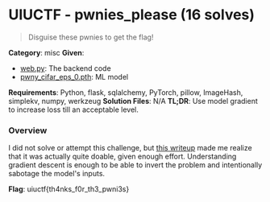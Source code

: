 # UIUCTF - pwnies_please (16 solves)

> Disguise these pwnies to get the flag!

**Category**: misc
**Given**: 
- [web.py](handouts/web.py): The backend code
- [pwny_cifar_eps_0.pth](handouts/pwny_cifar_eps_0.pth): ML model

**Requirements**: Python, flask, sqlalchemy, PyTorch, pillow, ImageHash, simplekv, numpy, werkzeug
**Solution Files**: N/A
**TL;DR**: Use model gradient to increase loss till an acceptable level.

### Overview
I did not solve or attempt this challenge, but [this writeup](https://ctf.zeyu2001.com/2021/uiuctf-2021/pwnies_please) made me realize that it was actually quite doable, given enough effort. Understanding gradient descent is enough to be able to invert the problem and intentionally sabotage the model's inputs.

**Flag**: uiuctf{th4nks_f0r_th3_pwni3s}